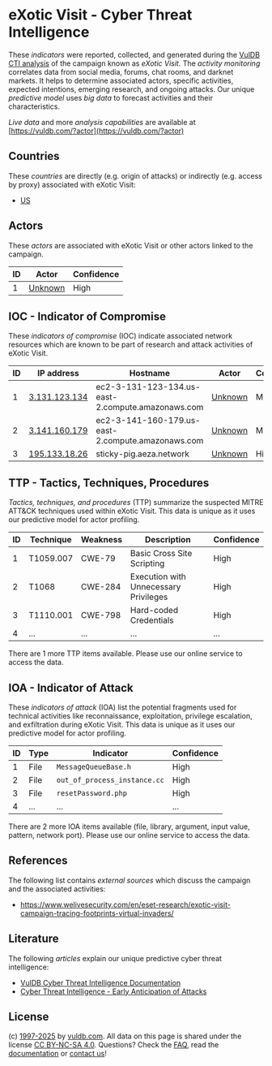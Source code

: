 # eXotic Visit - Cyber Threat Intelligence

These _indicators_ were reported, collected, and generated during the [VulDB CTI analysis](https://vuldb.com/?kb.cti) of the campaign known as _eXotic Visit_. The _activity monitoring_ correlates data from social media, forums, chat rooms, and darknet markets. It helps to determine associated actors, specific activities, expected intentions, emerging research, and ongoing attacks. Our unique _predictive model_ uses _big data_ to forecast activities and their characteristics.

_Live data_ and more _analysis capabilities_ are available at [https://vuldb.com/?actor](https://vuldb.com/?actor)

## Countries

These _countries_ are directly (e.g. origin of attacks) or indirectly (e.g. access by proxy) associated with eXotic Visit:

* [US](https://vuldb.com/?country.us)

## Actors

These _actors_ are associated with eXotic Visit or other actors linked to the campaign.

ID | Actor | Confidence
-- | ----- | ----------
1 | [Unknown](https://vuldb.com/?actor.unknown) | High

## IOC - Indicator of Compromise

These _indicators of compromise_ (IOC) indicate associated network resources which are known to be part of research and attack activities of eXotic Visit.

ID | IP address | Hostname | Actor | Confidence
-- | ---------- | -------- | ----- | ----------
1 | [3.131.123.134](https://vuldb.com/?ip.3.131.123.134) | ec2-3-131-123-134.us-east-2.compute.amazonaws.com | [Unknown](https://vuldb.com/?actor.unknown) | Medium
2 | [3.141.160.179](https://vuldb.com/?ip.3.141.160.179) | ec2-3-141-160-179.us-east-2.compute.amazonaws.com | [Unknown](https://vuldb.com/?actor.unknown) | Medium
3 | [195.133.18.26](https://vuldb.com/?ip.195.133.18.26) | sticky-pig.aeza.network | [Unknown](https://vuldb.com/?actor.unknown) | High

## TTP - Tactics, Techniques, Procedures

_Tactics, techniques, and procedures_ (TTP) summarize the suspected MITRE ATT&CK techniques used within eXotic Visit. This data is unique as it uses our predictive model for actor profiling.

ID | Technique | Weakness | Description | Confidence
-- | --------- | -------- | ----------- | ----------
1 | T1059.007 | CWE-79 | Basic Cross Site Scripting | High
2 | T1068 | CWE-284 | Execution with Unnecessary Privileges | High
3 | T1110.001 | CWE-798 | Hard-coded Credentials | High
4 | ... | ... | ... | ...

There are 1 more TTP items available. Please use our online service to access the data.

## IOA - Indicator of Attack

These _indicators of attack_ (IOA) list the potential fragments used for technical activities like reconnaissance, exploitation, privilege escalation, and exfiltration during eXotic Visit. This data is unique as it uses our predictive model for actor profiling.

ID | Type | Indicator | Confidence
-- | ---- | --------- | ----------
1 | File | `MessageQueueBase.h` | High
2 | File | `out_of_process_instance.cc` | High
3 | File | `resetPassword.php` | High
4 | ... | ... | ...

There are 2 more IOA items available (file, library, argument, input value, pattern, network port). Please use our online service to access the data.

## References

The following list contains _external sources_ which discuss the campaign and the associated activities:

* https://www.welivesecurity.com/en/eset-research/exotic-visit-campaign-tracing-footprints-virtual-invaders/

## Literature

The following _articles_ explain our unique predictive cyber threat intelligence:

* [VulDB Cyber Threat Intelligence Documentation](https://vuldb.com/?kb.cti)
* [Cyber Threat Intelligence - Early Anticipation of Attacks](https://www.scip.ch/en/?labs.20201022)

## License

(c) [1997-2025](https://vuldb.com/?kb.changelog) by [vuldb.com](https://vuldb.com/?kb.about). All data on this page is shared under the license [CC BY-NC-SA 4.0](https://creativecommons.org/licenses/by-nc-sa/4.0/). Questions? Check the [FAQ](https://vuldb.com/?kb.faq), read the [documentation](https://vuldb.com/?kb) or [contact us](https://vuldb.com/?contact)!
